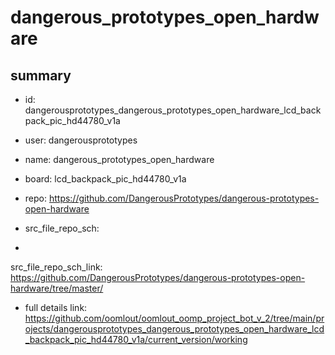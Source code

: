 # dangerous_prototypes_open_hardware
 
## summary 
* id: dangerousprototypes_dangerous_prototypes_open_hardware_lcd_backpack_pic_hd44780_v1a
* user: dangerousprototypes
* name: dangerous_prototypes_open_hardware
* board: lcd_backpack_pic_hd44780_v1a
* repo: https://github.com/DangerousPrototypes/dangerous-prototypes-open-hardware



* src_file_repo_sch: 
*
 src_file_repo_sch_link: https://github.com/DangerousPrototypes/dangerous-prototypes-open-hardware/tree/master/
* full details link: https://github.com/oomlout/oomlout_oomp_project_bot_v_2/tree/main/projects/dangerousprototypes_dangerous_prototypes_open_hardware_lcd_backpack_pic_hd44780_v1a/current_version/working  






